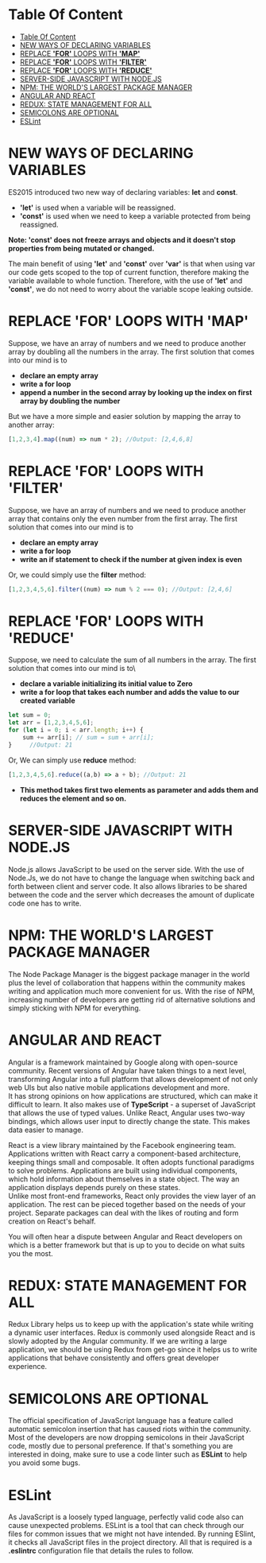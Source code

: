 # Table Of Content
- [Table Of Content](#table-of-content)
- [NEW WAYS OF DECLARING VARIABLES](#new-ways-of-declaring-variables)
- [REPLACE **'FOR'** LOOPS WITH **'MAP'**](#replace-for-loops-with-map)
- [REPLACE **'FOR'** LOOPS WITH **'FILTER'**](#replace-for-loops-with-filter)
- [REPLACE **'FOR'** LOOPS WITH **'REDUCE'**](#replace-for-loops-with-reduce)
- [SERVER-SIDE JAVASCRIPT WITH NODE.JS](#server-side-javascript-with-nodejs)
- [NPM: THE WORLD'S LARGEST PACKAGE MANAGER](#npm-the-worlds-largest-package-manager)
- [ANGULAR AND REACT](#angular-and-react)
- [REDUX: STATE MANAGEMENT FOR ALL](#redux-state-management-for-all)
- [SEMICOLONS ARE OPTIONAL](#semicolons-are-optional)
- [ESLint](#eslint)



# NEW WAYS OF DECLARING VARIABLES

ES2015 introduced two new way of declaring variables: **let** and **const**.

- **'let'** is used when a variable will be reassigned.
- **'const'** is used when we need to keep a variable protected from being reassigned.

**Note: 'const' does not freeze arrays and objects and it doesn't stop properties from being mutated or changed.**

The main benefit of using **'let'** and **'const'** over **'var'** is that when using var our code gets scoped to the top of current function, therefore making the variable available to whole function. Therefore, with the use of **'let'** and **'const'**, we do not need to worry about the variable scope leaking outside.

# REPLACE **'FOR'** LOOPS WITH **'MAP'**

Suppose, we have an array of numbers and we need to produce another array by doubling all the numbers in the array.
The first solution that comes into our mind is to
- **declare an empty array**
- **write a for loop**
- **append a number in the second array by looking up the index on first array by doubling the number**

But we have a more simple and easier solution by mapping the array to another array:
```js
[1,2,3,4].map((num) => num * 2); //Output: [2,4,6,8]
```

# REPLACE **'FOR'** LOOPS WITH **'FILTER'**

Suppose, we have an array of numbers and we need to produce another array that contains only the even number from the first array.
The first solution that comes into our mind is to
- **declare an empty array**
- **write a for loop**
- **write an if statement to check if the number at given index is even**

Or, we could simply use the **filter** method:
```js
[1,2,3,4,5,6].filter((num) => num % 2 === 0); //Output: [2,4,6]
```


# REPLACE **'FOR'** LOOPS WITH **'REDUCE'**
Suppose, we need to calculate the sum of all numbers in the array.
The first solution that comes into our mind is to\
- **declare a variable initializing its initial value to Zero**
- **write a for loop that takes each number and adds the value to our created variable**
```js
let sum = 0;
let arr = [1,2,3,4,5,6];
for (let i = 0; i < arr.length; i++) {
    sum += arr[i]; // sum = sum + arr[i];
}     //Output: 21
```

Or, We can simply use **reduce** method:
```js
[1,2,3,4,5,6].reduce((a,b) => a + b); //Output: 21
```

- **This method takes first two elements as parameter and adds them and reduces the element and so on.**

# SERVER-SIDE JAVASCRIPT WITH NODE.JS 
Node.js allows JavaScript to be used on the server side. With the use of Node.Js, we do not have to change the language when switching back and forth between client and server code. It also allows libraries to be shared between the code and the server which decreases the amount of duplicate code one has to write.

# NPM: THE WORLD'S LARGEST PACKAGE MANAGER
The Node Package Manager is the biggest package manager in the world plus the level of collaboration that happens within the community makes writing and application much more convenient for us. With the rise of NPM, increasing number of developers are getting rid of alternative solutions and simply sticking with NPM for everything.

# ANGULAR AND REACT
Angular is a framework maintained by Google along with open-source community. Recent versions of Angular have taken things to a next level, transforming Angular into a full platform that allows development of not only web UIs but also native mobile applications development and more.\
It has strong opinions on how applications are structured, which can make it difficult to learn. It also makes use of **TypeScript** - a superset of JavaScript that allows the use of typed values. Unlike React, Angular uses two-way bindings, which allows user input to directly change the state. This makes data easier to manage.

React is a view library maintained by the Facebook engineering team. Applications written with React carry a component-based architecture, keeping things small and composable. It often adopts functional paradigms to solve problems. Applications are built using individual components, which hold information about themselves in a state object. The way an application displays depends purely on these states.\
Unlike most front-end frameworks, React only provides the view layer of an application. The rest can be pieced together based on the needs of your project. Separate packages can deal with the likes of routing and form creation on React's behalf.

You will often hear a dispute between Angular and React developers on which is a better framework but that is up to you to decide on what suits you the most.

# REDUX: STATE MANAGEMENT FOR ALL
Redux Library helps us to keep up with the application's state while writing a dynamic user interfaces. Redux is commonly used alongside React and is slowly adopted by the Angular community. If we are writing a large application, we should be using Redux from get-go since it helps us to write applications that behave consistently and offers great developer experience.

# SEMICOLONS ARE OPTIONAL
The official specification of JavaScript language has a feature called automatic semicolon insertion that has caused riots within the community. Most of the developers are now dropping semicolons in their JavaScript code, mostly due to personal preference. If that's something you are interested in doing, make sure to use a code linter such as **ESLint** to help you avoid some bugs.

# ESLint
As JavaScript is a loosely typed language, perfectly valid code also can cause unexpected problems. ESLint is a tool that can check through our files for common issues that we might not have intended. By running ESlint, it checks all JavaScript files in the project directory. All that is required is a **.eslintrc** configuration file that details the rules to follow. 